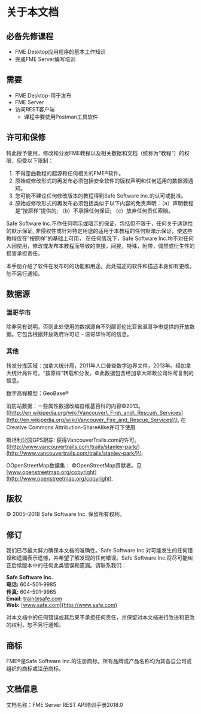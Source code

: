 # 关于本文档

## 必备先修课程

* FME Desktop应用程序的基本工作知识
* 完成FME Server编写培训

## 需要

* FME Desktop-用于发布
* FME Server
* 访问REST客户端
  * 课程中要使用Postman工具软件

## 许可和保修

特此授予使用，修改和分发FME教程以及相关数据和文档（统称为“教程”）的权限，但受以下限制：

1. 不得歪曲教程的起源和任何相关的FME®软件。
2. 原始或修改形式的再发布必须包括安全软件的版权声明和任何适用的数据源通知。
3. 您可能不建议任何修改版本的教程得到Safe Software Inc.的认可或批准。
4. 原始或修改形式的再发布必须包括类似于以下内容的免责声明：（a）声明教程是“按原样”提供的; （b）不承担任何保证; （c）放弃任何责任索赔。

Safe Software Inc.不作任何明示或暗示的保证，包括但不限于，任何关于适销性的默示保证, 非侵权性或针对特定用途的适用于本教程的任何默暗示保证，使这些教程仅在“按原样”的基础上可用， 在任何情况下，Safe Software Inc.均不对任何人因使用，修改或发布本教程而导致的直接，间接，特殊，附带，偶然或衍生性的损害承担责任。

本手册介绍了软件在发布时的功能和用途。此处描述的软件和描述本身如有更改，恕不另行通知。

## 数据源

### 温哥华市

除非另有说明，否则此处使用的数据源自不列颠哥伦比亚省温哥华市提供的开放数据。它包含根据开放政府许可证 - 温哥华许可的信息。

### 其他

转发分拣区域：加拿大统计局，2011年人口普查数字边界文件，2013年。经加拿大统计局许可，“按原样”转载和分发。©此数据包含经加拿大邮政公司许可复制的信息。

数字高程模型：GeoBase®

消防站数据：一些属性数据改编自维基百科的内容©2013。 \([http://en.wikipedia.org/wiki/Vancouver\_Fire\_and\_Rescue\_Services](http://en.wikipedia.org/wiki/Vancouver_Fire_and_Rescue_Services)\), 在Creative Commons Attribution-ShareAlike许可下使用

斯坦利公园GPS跟踪: 获得VancouverTrails.com的许可。\([http://www.vancouvertrails.com/trails/stanley-park/](http://www.vancouvertrails.com/trails/stanley-park/)\).

OOpenStreetMap数据集： ©OpenStreetMap贡献者。见[www.openstreetmap.org/copyright](http://www.openstreetmap.org/copyright).

## 版权

© 2005–2018 Safe Software Inc. 保留所有权利。

## 修订

我们已尽最大努力确保本文档的准确性。Safe Software Inc.对可能发生的任何错误和遗漏表示遗憾，并希望了解发现的任何错误。Safe Software Inc.将尽可能纠正后续版本中的任何此类错误和遗漏。请联系我们：

**Safe Software Inc.**  
 **电话:** 604-501-9985  
 **传真:** 604-501-9965  
 **Email:** [train@safe.com](mailto:train@safe.com)  
 **Web:** [www.safe.com](http://www.safe.com)  


对本文档中的任何错误或其后果不承担任何责任，并保留对本文档进行改进和更改的权利，恕不另行通知。

## 商标

FME®是Safe Software Inc.的注册商标。所有品牌或产品名称均为其各自公司或组织的商标或注册商标。

## 文档信息

文档名称：FME Server REST API培训手册2018.0

